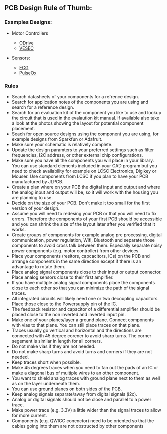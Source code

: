 ## PCB Design Rule of Thumb:

### Examples Designs: 

- Motor Controllers

    - [ODrive](https://github.com/odriverobotics/ODriveHardware/tree/master/v3/v3.5docs)
    - [VESEC](https://github.com/vedderb/bldc-hardware)

- Sensors:
    - [ECG](https://github.com/sparkfun/AD8232_Heart_Rate_Monitor)
    - [PulseOx](https://github.com/Protocentral/AFE4490_Oximeter/tree/master/Hardware/pc_afe4490_brk_v2)

### Rules
- Search datasheets of your components for a refrence design. 
- Search for application notes of the components you are using and search for a reference design.
- Search for an evaluation kit of the component you like to use and lookup the circuit that is used in the evalaution kit manual. If available also take a look at the photos showing the layout for potential component placement.
- Seach for open source designs using the component you are using, for example designs from Sparkfun or Adafruit.
- Make sure your schematic is relatively complete.
- Update the design paramters to your preferred settings such as filter frequencies, I2C address, or other external chip configurations.
- Make sure you have all the components you will place in your library. You can use standard elements included in your CAD program but you need to check availability for example on LCSC Electronics, Digikey or Mouser. Use components from LCSC if you plan to have your PCB manufactured by JLPCB.
- Create a plan where on your PCB the digital input and output and where the analog input and output will be, so it will work with the housing you are planning to use. 
- Decide on the size of your PCB. Don't make it too small for the first version of your design.
- Assume you will need to redesing your PCB or that you will need to fix errors. Therefore the components of your first PCB should be accessible and you can shrink the size of the layout later after you verified that it works. 
- Create groups of components for example analog pre processing, digital communication, power regulation, Wifi, Bluetooth and separate those components to avoid cross talk between them. Especially separate noisy power components (e.g. motor controller) from other devices.
- Place your components (resitors, capcacitors, ICs) on the PCB and arrange components in the same direction except if there is an advantage to rotate them.
- Place analog signal components close to their input or output connector. Place analog sensors close to their first amplifier.
- If you have multiple analog signal components place the components close to each other so that you can minimize the path of the signal traces.
- All integrated circuits will likely need one or two decoupling capacitors. Place those close to the Powersupply pin of the IC.
- The feedback resistor and capacitor of a differential amplifier should be placed close to the non inverted and inverted input pin. 
- Make one of your planes/layer a ground plane. Connect components with vias to that plane. You can still place traces on that plane.
- Traces usually go vertical and horizontal and the directions are connected with 45 degree corener to avoid sharp turns. The corner segement is similar in length for all corners.
- Do not make vias if they are not needed. 
- Do not make sharp turns and avoid turns and corners if they are not needed.
- Keep traces short when possible.
- Make 45 degrees traces when you need to fan out the pads of an IC or make a diagonal bus of multiple wires to an other component. 
- You want to shield analog traces with ground plane next to them as well as on the layer underneath them.
- You can use ground planes on both sides of the PCB.
- Keep analog signals separate/away from digital signals (i2c).
- Analog or digital signals should not be close and parallel to a power trace.
- Make power trace (e.g. 3.3V) a little wider than the signal traces to allow for more current.
- Components (e.g. QWICC conenctor) need to be oriented so that the cables going into them are not obstructed by other components
